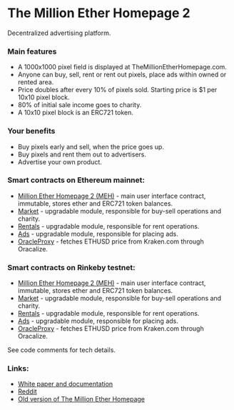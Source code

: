 # The Million Ether Homepage 2
Decentralized advertising platform.

### Main features
- A 1000x1000 pixel field is displayed at TheMillionEtherHomepage.com. 
- Anyone can buy, sell, rent or rent out pixels, place ads within owned or rented area.
- Price doubles after every 10% of pixels sold. Starting price is $1 per 10x10 pixel block.
- 80% of initial sale income goes to charity.
- A 10x10 pixel block is an ERC721 token.

### Your benefits 
- Buy pixels early and sell, when the price goes up.
- Buy pixels and rent them out to advertisers.
- Advertise your own product.

### Smart contracts on Ethereum mainnet:
- [Million Ether Homepage 2 (MEH)](https://etherscan.io/address/0xCEf41878Db032586C835eE0890484399402A64f6#code) - main user interface contract, immutable, stores ether and ERC721 token balances.
- [Market](https://etherscan.io/address/0xa77ab358361d0f6ae1014cb071563138be3b94c3#code) - upgradable module, responsible for buy-sell operations and charity.
- [Rentals](https://etherscan.io/address/0x9f5280418d7a2a7df838a946fccbbf4f2f018233#code) - upgradable module, responsible for rent operations.
- [Ads](https://etherscan.io/address/0x8382c376d1a72ba8846ab03a3dce2bd94632f7dc#code) - upgradable module, responsible for placing ads.
- [OracleProxy](https://etherscan.io/address/0xbae9368d43e0299dc0280132f2c619ee9697e6e4) - fetches ETHUSD price from Kraken.com through Oracalize.

### Smart contracts on Rinkeby testnet:

- [Million Ether Homepage 2 (MEH)](https://rinkeby.etherscan.io/address/0x355f45a82ef3b2c2ceb634a86edd7600158db21b#code) - main user interface contract, immutable, stores ether and ERC721 token balances.
- [Market](https://rinkeby.etherscan.io/address/0xec4e2f32848c4f3d338e7e296868a10a32042336#code) - upgradable module, responsible for buy-sell operations and charity.
- [Rentals](https://rinkeby.etherscan.io/address/0x5bd303b75eaf596b6af0fd5746563329951768bb#code) - upgradable module, responsible for rent operations.
- [Ads](https://rinkeby.etherscan.io/address/0x11aa617c5d94f6223c6ea5a6fd904b722aab3c75#code) - upgradable module, responsible for placing ads.
- [OracleProxy](https://rinkeby.etherscan.io/address/0xa3a45be10d4ac070435f488920dbbc908c25746f) - fetches ETHUSD price from Kraken.com through Oracalize.

See code comments for tech details.

### Links:

- [White paper and documentation](http://docs.themillionetherhomepage.com/)
- [Reddit](https://www.reddit.com/r/MillionEther/)
- [Old version of The Million Ether Homepage](https://github.com/porobov/MillionEtherHomepage)